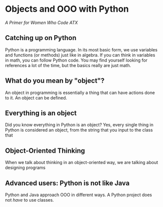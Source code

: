 # Objects and OOO with Python

_A Primer for Women Who Code ATX_

## Catching up on Python

Python is a programming language. In its most basic form, we use variables and functions (or methods) just like in algebra. If you can think in variables in math, you can follow Python code. You may find yourself looking for references a lot of the time, but the basics really are just math.

## What do you mean by "object"?

An object in programming is essentially a thing that can have actions done to it. An object can be defined.

## Everything is an object

Did you know everything in Python is an object? Yes, every single thing in Python is considered an object, from the string that you input to the class that

## Object-Oriented Thinking

When we talk about thinking in an object-oriented way, we are talking about designing programs 

## Advanced users: Python is not like Java

Python and Java approach OOO in different ways. A Python project does not _have_ to use classes.
